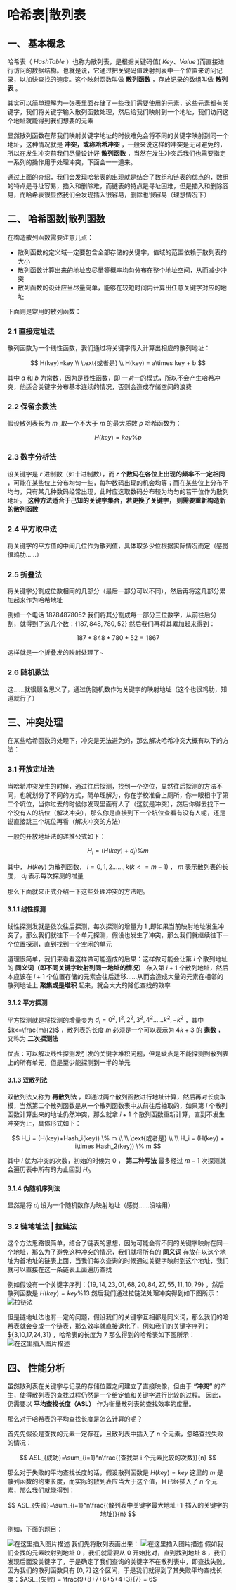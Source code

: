 # 哈希表|散列表


## 一、 基本概念
哈希表（ $Hash Table$ ）也称为散列表，是根据关键码值( $Key、Value$ )而直接进行访问的数据结构。也就是说，它通过把关键码值映射到表中一个位置来访问记录，以加快查找的速度。这个映射函数叫做 **散列函数** ，存放记录的数组叫做 **散列表** 。

其实可以简单理解为一张表里面存储了一些我们需要使用的元素，这些元素都有关键字，我们将关键字输入散列函数处理，然后给我们映射到一个地址，我们访问这个地址就能得到我们想要的元素

显然散列函数在帮我们映射关键字地址的时候难免会将不同的关键字映射到同一个地址，这种情况就是 **冲突，或称哈希冲突** ，一般来说这样的冲突是无可避免的，所以在发生冲突前我们尽量设计好 **散列函数** ，当然在发生冲突后我们也需要指定一系列的操作用于处理冲突，下面会一一道来。

通过上面的介绍，我们会发现哈希表的出现就是结合了数组和链表的优点的，数组的特点是寻址容易，插入和删除难，而链表的特点是寻址困难，但是插入和删除容易，而哈希表很显然我们会发现插入很容易，删除也很容易（理想情况下）

## 二、 哈希函数|散列函数
在构造散列函数需要注意几点：
- 散列函数的定义域一定要包含全部存储的关键字，值域的范围依赖于散列表的大小
- 散列函数计算出来的地址应尽量等概率均匀分布在整个地址空间，从而减少冲突
- 散列函数的设计应当尽量简单，能够在较短时间内计算出任意关键字对应的地址

下面则是常用的散列函数：
### 2.1 直接定址法
散列函数为一个线性函数，我们通过将关键字传入计算出相应的散列地址：

$$
H(key)=key \\  \text{或者是} \\ H(key) = a\times key + b
$$

其中 $a$ 和 $b$ 为常数，因为是线性函数，即 一对一的模式，所以不会产生哈希冲突，他适合关键字分布基本连续的情况，否则会造成存储空间的浪费

### 2.2 保留余数法
假设散列表长为 $m$ ,取一个不大于 $m$ 的最大质数 $p$ 哈希函数为：

$$
H(key) = key \% p 
$$

### 2.3 数字分析法
设关键字是 $r$ 进制数（如十进制数），而 **$r$ 个数码在各位上出现的频率不一定相同** ，可能在某些位上分布均匀一些，每种数码出现的机会均等；而在某些位上分布不均匀，只有某几种数码经常出现，此时应选取数码分布较为均匀的若干位作为散列地址。  **这种方法适合于己知的关键字集合，若更换了关键字， 则需要重新构造新的散列函数** 
### 2.4 平方取中法
将关键字的平方值的中间几位作为散列值，具体取多少位根据实际情况而定（感觉很鸡肋……）

### 2.5 折叠法
将关键字分割成位数相同的几部分（最后一部分可以不同），然后再将这几部分累加起来作为哈希地址

例如一个电话 $18784878052$ 我们将其分割成每一部分三位数字，从前往后分割，就得到了这几个数：$\{187,848,780,52 \}$ 然后我们再将其累加起来得到：

$$
187+848+780+52 = 1867
$$

这样就是一个折叠发的映射处理了~

### 2.6 随机数法
这……就很顾名思义了，通过伪随机数作为关键字的映射地址（这个也很鸡肋，知道就行了）

## 三、冲突处理
在某些哈希函数的处理下，冲突是无法避免的，那么解决哈希冲突大概有以下的方法：

### 3.1 开放定址法
当哈希冲突发生的时候，通过往后探测，找到一个空位，显然往后探测的方法不同，也就划分了不同的方式，简单理解为，你在学校准备上厕所，你一眼相中了第二个坑位，当你过去的时候你发现里面有人了（这就是冲突），然后你得去找下一个没有人的坑位（解决冲突），那么你是直接到下一个坑位查看有没有人呢，还是说直接跳三个坑位再看（解决冲突的方法）

一般的开放地址法的递推公式如下：

$$
H_i = (H(key) + d_i) \% m
$$

其中， $H(key)$ 为散列函数， $i=0,1,2……,k(k<=m-1)$ ， $m$ 表示散列表的长度， $d_i$ 表示每次探测的增量

那么下面就来正式介绍一下这些处理冲突的方法吧。
#### 3.1.1 线性探测
线性探测发就是依次往后探测，每次探测的增量为 $1$ ,即如果当前映射地址发生冲突了，那么我们就往下一个单元探测，假设也发生了冲突，那么我们就继续往下一个位置探测，直到找到一个空闲的单元

道理很简单，我们来看看这样做可能造成的后果：这样做可能会让第 $i$ 个散列地址的 **同义词（即不同关键字映射到同一地址的情况）** 存入第 $i+1$ 个散列地址，然后本应该在 $i+1$ 个位置存储的元素会往后迁移……从而会造成大量的元素在相邻的散列地址上 **聚集或是堆积** 起来，就会大大的降低查找的效率
#### 3.1.2 平方探测
平方探测就是将探测的增量变为 $d_i = 0^2,1^2,2^2,3^2,4^2……k^2,-k^2$ ，其中 $k<=\frac{m}{2}$ ，散列表的长度 $m$ 必须是一个可以表示为 $4k+3$ 的 **素数** ，又称为 **二次探测法**

优点：可以解决线性探测发引发的关键字堆积问题，但是缺点是不能探测到散列表上的所有单元，但是至少能探测到一半的单元
#### 3.1.3 双散列法
双散列法又称为 **再散列法** ，即通过两个散列函数进行地址计算，然后再对长度取模，当然第二个散列函数是从一个散列函数表中从前往后抽取的，如果第 $i$ 个散列函数计算出来的地址仍然冲突，那么就拿 $i+1$ 个散列函数重新计算，直到不发生冲突为止，具体形式如下：

$$
H_i = (H(key)+Hash_i(key)) \% m
\\
\\
\text{或者是}
\\
\\
H_i = (H(key) + i\times Hash_2(key)) \% m
$$

其中 $i$ 就为冲突的次数，初始的时候为 $0$ ， **第二种写法** 最多经过 $m-1$ 次探测就会遍历表中所有的为止回到 $H_0$

#### 3.1.4 伪随机序列法
显然是将 $d_i$ 设为一个随机数作为映射地址（感觉……没啥用）
### 3.2 链地址法 | 拉链法
这个方法思路很简单，结合了链表的思想，因为可能会有不同的关键字映射在同一个地址，那么为了避免这种冲突的情况，我们就将所有的 **同义词** 存放在以这个地址为首地址的链表上面，当我们每次查询的时候通过关键字映射到这个地址，我们就可以直接在这一条链表上面遍历查找

例如假设有一个关键字序列：$\{19,14,23,01,68,20,84,27,55,11,10,79 \}$ ，然后散列函数是 $H(key)=key \%13$ 然后我们通过拉链法处理冲突得到如下图所示：
![拉链法](https://img-blog.csdnimg.cn/589f720be650409786506d5242fd8979.png)
 
 但是链地址法也有一定的问题，假设我们的关键字互相都是同义词，那么我们的哈希表就会变成一个链表，那么效率就直接退化了，例如我们的关键字序列：$\{3,10,17,24,31\} ，哈希表的长度为 $7$ 那么得到的哈希表如下图所示：
 ![在这里插入图片描述](https://img-blog.csdnimg.cn/fec09b25c66c4fad9416c9754cfee226.png)

 
## 四、 性能分析
虽然散列表在关键字与记录的存储位置之间建立了直接映像，但由于 **“冲突”** 的产生，使得散列表的查找过程仍然是一个给定值和关键字进行比较的过程。 因此，仍需要以 **平均查找长度（ASL）** 作为衡量散列表的查找效率的度量。

那么对于哈希表的平均查找长度是怎么计算的呢？

首先先假设是查找的元素一定存在，且散列表中插入了 $n$ 个元素，忽略查找失败的情况：

$$
ASL_{成功}=\sum_{i=1}^n\frac{(查找第 i 个元素比较的次数)}{n}
$$

那么对于失败的平均查找长度的话，假设散列函数是 $H(key) = key % \m$ 这里的 $m$ 是散列函数的约束长度，而实际的散列表应当大于这个值，且已经插入了 $n$ 个元素，那么我们就能得到：

$$
ASL_{失败}=\sum_{i=1}^n\frac{(散列表中关键字最大地址+1-插入的关键字的地址)}{n}
$$

例如，下面的题目：

![在这里插入图片描述](https://img-blog.csdnimg.cn/0624b66633cc4680b1d81cc2daa5658b.png)
我们先将散列表画出来：
![在这里插入图片描述](https://img-blog.csdnimg.cn/404545a370394b63a108881016451bf6.png)
假如我们查找的元素映射到地址 $0$ ，我们就需要从 $0$ 开始比对，直到找到地址 $8$ ，我们发现后面没关键字了，于是确定了我们查询的关键字不在散列表中，即查找失败，因为我们的散列函数只有 $[0,7]$ 这个区间，于是我们就得到了其失败平均查找长度：$ASL_{失败} = \frac{9+8+7+6+5+4+3}{7} = 6$